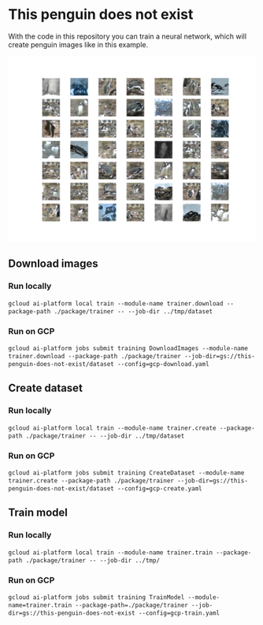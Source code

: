 # This penguin does not exist

With the code in this repository you can train a neural network, which will create penguin images like in this example.

![](example.png)

## Download images

### Run locally
```
gcloud ai-platform local train --module-name trainer.download --package-path ./package/trainer -- --job-dir ../tmp/dataset
```

### Run on GCP
```
gcloud ai-platform jobs submit training DownloadImages --module-name trainer.download --package-path ./package/trainer --job-dir=gs://this-penguin-does-not-exist/dataset --config=gcp-download.yaml
```



## Create dataset

### Run locally
```
gcloud ai-platform local train --module-name trainer.create --package-path ./package/trainer -- --job-dir ../tmp/dataset
```

### Run on GCP
```
gcloud ai-platform jobs submit training CreateDataset --module-name trainer.create --package-path ./package/trainer --job-dir=gs://this-penguin-does-not-exist/dataset --config=gcp-create.yaml
```



## Train model

### Run locally
```
gcloud ai-platform local train --module-name trainer.train --package-path ./package/trainer -- --job-dir ../tmp/
```

### Run on GCP
```
gcloud ai-platform jobs submit training TrainModel --module-name=trainer.train --package-path=./package/trainer --job-dir=gs://this-penguin-does-not-exist --config=gcp-train.yaml
```

